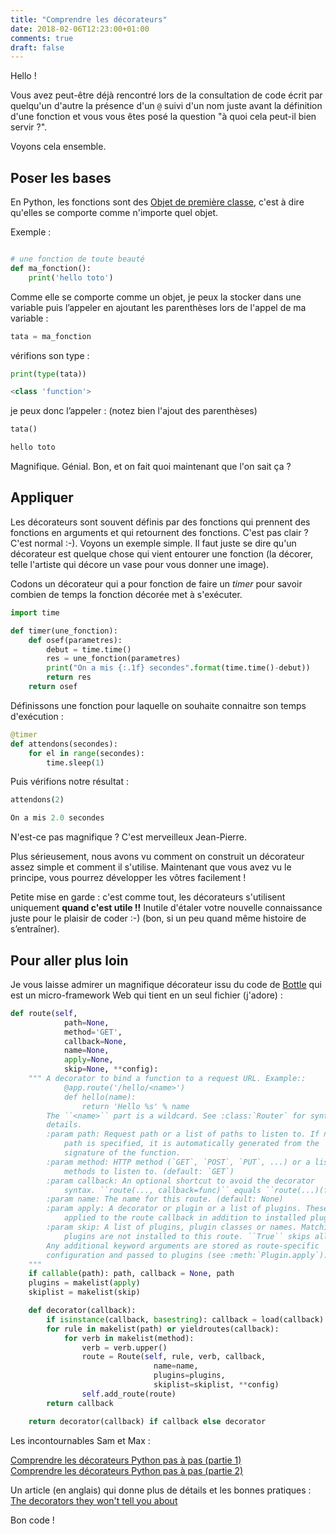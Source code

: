 ```yaml
---
title: "Comprendre les décorateurs"
date: 2018-02-06T12:23:00+01:00
comments: true
draft: false
---
```


Hello !

Vous avez peut-être déjà rencontré lors de la consultation de code écrit par quelqu'un d'autre la présence d'un `@` suivi d'un nom juste avant la définition d'une fonction et vous vous êtes posé la question "à quoi cela peut-il bien servir ?".

Voyons cela ensemble.

## Poser les bases

En Python, les fonctions sont des [Objet de première classe](https://fr.wikipedia.org/wiki/Objet_de_premi%C3%A8re_classe), c'est à dire qu'elles se comporte comme n'importe quel objet.

Exemple :

```python

# une fonction de toute beauté
def ma_fonction():
    print('hello toto')
```

Comme elle se comporte comme un objet, je peux la stocker dans une variable puis l’appeler en ajoutant les parenthèses lors de l'appel de ma variable :

```python
tata = ma_fonction
```

vérifions son type :

```python
print(type(tata))

<class 'function'>
```

je peux donc l’appeler : (notez bien l'ajout des parenthèses)

```python
tata()

hello toto
```

Magnifique. Génial. Bon, et on fait quoi maintenant que l'on sait ça ?

## Appliquer

Les décorateurs sont souvent définis par des fonctions qui prennent des fonctions en arguments et qui retournent des fonctions. C'est pas clair ? C'est normal :-). Voyons un exemple simple. Il faut juste se dire qu'un décorateur est quelque chose qui vient entourer une fonction (la décorer, telle l'artiste qui décore un vase pour vous donner une image).

Codons un décorateur qui a pour fonction de faire un *timer* pour savoir combien de temps la fonction décorée met à s'exécuter.

```python
import time

def timer(une_fonction):
    def osef(parametres):
        debut = time.time()
        res = une_fonction(parametres)
        print("On a mis {:.1f} secondes".format(time.time()-debut))
        return res
    return osef
```

Définissons une fonction pour laquelle on souhaite connaitre son temps d'exécution :

```python
@timer
def attendons(secondes):
    for el in range(secondes):
        time.sleep(1)
```

Puis vérifions notre résultat :

```python
attendons(2)

On a mis 2.0 secondes
```

N'est-ce pas magnifique ? C'est merveilleux Jean-Pierre.

Plus sérieusement, nous avons vu comment on construit un décorateur assez simple et comment il s'utilise. Maintenant que vous avez vu le principe, vous pourrez développer les vôtres facilement !

Petite mise en garde : c'est comme tout, les décorateurs s'utilisent uniquement **quand c'est utile !!** Inutile d'étaler votre nouvelle connaissance juste pour le plaisir de coder :-) (bon, si un peu quand même histoire de s’entraîner).

## Pour aller plus loin

Je vous laisse admirer un magnifique décorateur issu du code de [Bottle](https://bottlepy.org) qui est un micro-framework Web qui tient en un seul fichier (j'adore) :

```python
def route(self,
            path=None,
            method='GET',
            callback=None,
            name=None,
            apply=None,
            skip=None, **config):
    """ A decorator to bind a function to a request URL. Example::
            @app.route('/hello/<name>')
            def hello(name):
                return 'Hello %s' % name
        The ``<name>`` part is a wildcard. See :class:`Router` for syntax
        details.
        :param path: Request path or a list of paths to listen to. If no
            path is specified, it is automatically generated from the
            signature of the function.
        :param method: HTTP method (`GET`, `POST`, `PUT`, ...) or a list of
            methods to listen to. (default: `GET`)
        :param callback: An optional shortcut to avoid the decorator
            syntax. ``route(..., callback=func)`` equals ``route(...)(func)``
        :param name: The name for this route. (default: None)
        :param apply: A decorator or plugin or a list of plugins. These are
            applied to the route callback in addition to installed plugins.
        :param skip: A list of plugins, plugin classes or names. Matching
            plugins are not installed to this route. ``True`` skips all.
        Any additional keyword arguments are stored as route-specific
        configuration and passed to plugins (see :meth:`Plugin.apply`).
    """
    if callable(path): path, callback = None, path
    plugins = makelist(apply)
    skiplist = makelist(skip)

    def decorator(callback):
        if isinstance(callback, basestring): callback = load(callback)
        for rule in makelist(path) or yieldroutes(callback):
            for verb in makelist(method):
                verb = verb.upper()
                route = Route(self, rule, verb, callback,
                                name=name,
                                plugins=plugins,
                                skiplist=skiplist, **config)
                self.add_route(route)
        return callback

    return decorator(callback) if callback else decorator
```

Les incontournables Sam et Max :

[Comprendre les décorateurs Python pas à pas (partie 1)](http://sametmax.com/comprendre-les-decorateurs-python-pas-a-pas-partie-1/)  
[Comprendre les décorateurs Python pas à pas (partie 2)](http://sametmax.com/comprendre-les-decorateur-python-pas-a-pas-partie-2/)

Un article (en anglais) qui donne plus de détails et les bonnes pratiques :  
[The decorators they won't tell you about](https://github.com/hchasestevens/hchasestevens.github.io/blob/master/notebooks/the-decorators-they-wont-tell-you-about.ipynb)

Bon code !
